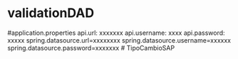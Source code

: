 ﻿# validationDAD

#application.properties 
api.url: xxxxxxx
api.username: xxxx
api.password: xxxxx
spring.datasource.url=xxxxxxxx
spring.datasource.username=xxxxxx
spring.datasource.password=xxxxxxx
#   T i p o C a m b i o S A P  
 